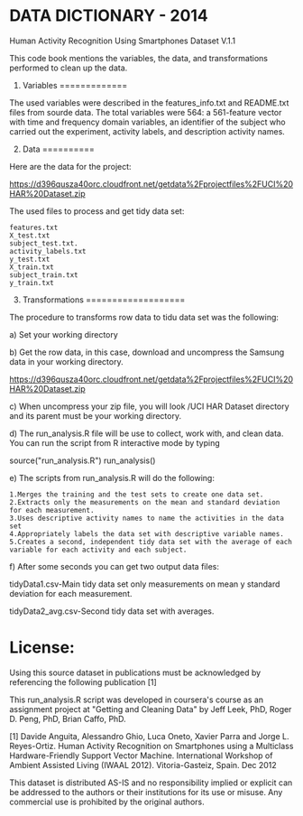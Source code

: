 DATA DICTIONARY - 2014 
=======================
Human Activity Recognition Using Smartphones Dataset
V.1.1

This code book mentions the variables, the data, and transformations performed to clean up the data.

1. Variables
=============

The used variables were described in the features_info.txt and README.txt files from sourde data. The total variables were 564: a 561-feature vector with time and frequency domain variables, an identifier of the subject who carried out the experiment, activity labels, and description activity names.

 
2. Data
==========

Here are the data for the project:

https://d396qusza40orc.cloudfront.net/getdata%2Fprojectfiles%2FUCI%20HAR%20Dataset.zip

The used files to process and get tidy data set:

    
    features.txt
    X_test.txt
    subject_test.txt.
    activity_labels.txt
    y_test.txt
    X_train.txt
    subject_train.txt
    y_train.txt



3. Transformations
===================

The procedure to transforms row data to tidu data set was the following: 

a) Set your working directory

b) Get the row data, in this case, download and uncompress the Samsung data in your working directory.

https://d396qusza40orc.cloudfront.net/getdata%2Fprojectfiles%2FUCI%20HAR%20Dataset.zip

c) When uncompress your zip file, you will look /UCI HAR Dataset directory and its parent must be your working directory.

d) The run_analysis.R file will be use to collect, work with, and clean data. You can run the script from R interactive mode by typing

source("run_analysis.R")
run_analysis()

e) The scripts from run_analysis.R will do the following:


    1.Merges the training and the test sets to create one data set.
    2.Extracts only the measurements on the mean and standard deviation for each measurement.
    3.Uses descriptive activity names to name the activities in the data set
    4.Appropriately labels the data set with descriptive variable names.
    5.Creates a second, independent tidy data set with the average of each variable for each activity and each subject.

f) After some seconds you can get two output data files:

tidyData1.csv-Main tidy data set only measurements on mean y standard deviation for each measurement.

tidyData2_avg.csv-Second tidy data set with averages.


License:
=========

Using this source dataset in publications must be acknowledged by referencing the following publication [1]

This run_analysis.R script was developed in coursera's course as an assignment project at "Getting and Cleaning Data" by Jeff Leek, PhD, Roger D. Peng, PhD, Brian Caffo, PhD.

[1] Davide Anguita, Alessandro Ghio, Luca Oneto, Xavier Parra and Jorge L. Reyes-Ortiz. Human Activity Recognition on Smartphones using a Multiclass Hardware-Friendly Support Vector Machine. International Workshop of Ambient Assisted Living (IWAAL 2012). Vitoria-Gasteiz, Spain. Dec 2012

This dataset is distributed AS-IS and no responsibility implied or explicit can be addressed to the authors or their institutions for its use or misuse. Any commercial use is prohibited by the original authors.
